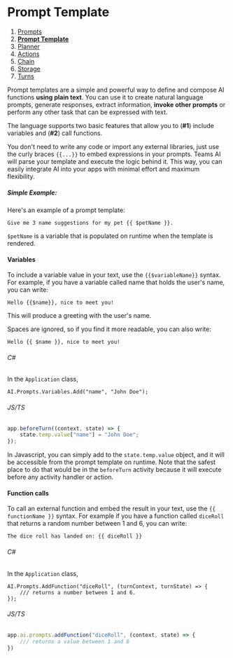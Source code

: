 # Prompt Template

1. [Prompts](./00.PROMPTS.md)
2. [**Prompt Template**](./01.TEMPLATES.md)
3. [Planner](./02.PLANNER.md)
4. [Actions](./03.ACTIONS.md)
5. [Chain](./04.CHAIN.md)
6. [Storage](./05.STORAGE.md)
7. [Turns](./06.TURNS.md)


Prompt templates are a simple and powerful way to
define and compose AI functions **using plain text**.
You can use it to create natural language prompts, generate responses, extract
information, **invoke other prompts** or perform any other task that can be
expressed with text.

The language supports two basic features that allow you to (**#1**) include
variables and (**#2**) call functions.

You don't need to write any code or import any external libraries, just use the
curly braces `{{...}}` to embed expressions in your prompts.
Teams AI will parse your template and execute the logic behind it.
This way, you can easily integrate AI into your apps with minimal effort and
maximum flexibility.

##### Simple Example:

Here's an example of a prompt template:

```
Give me 3 name suggestions for my pet {{ $petName }}.
```

```$petName``` is a variable that is populated on runtime when the template is rendered.


#### Variables

To include a variable value in your text, use the `{{$variableName}}` syntax. For example, if you have a variable called name that holds the user's name, you can write:

```Hello {{$name}}, nice to meet you!```

This will produce a greeting with the user's name.

Spaces are ignored, so if you find it more readable, you can also write:

```Hello {{ $name }}, nice to meet you!```

###### C#

In the `Application` class,

```dotnet
AI.Prompts.Variables.Add("name", "John Doe");
```

###### JS/TS

```js
app.beforeTurn((context, state) => {
    state.temp.value["name"] = "John Doe";
});
```
In Javascript, you can simply add to the `state.temp.value` object, and it will be accessible from the prompt template on runtime. Note that the safest place to do that would be in the `beforeTurn` activity because it will execute before any activity handler or action.

#### Function calls

To call an external function and embed the result in your text, use the ```{{ functionName }}``` syntax. For example if you have a function called `diceRoll` that returns a random number between 1 and 6, you can write:

```The dice roll has landed on: {{ diceRoll }}```

###### C#

In the `Application` class,

```dotnet
AI.Prompts.AddFunction("diceRoll", (turnContext, turnState) => {
    /// returns a number between 1 and 6.
});
```

###### JS/TS

```js
app.ai.prompts.addFunction("diceRoll", (context, state) => {
    /// returns a value between 1 and 6
}) 
```